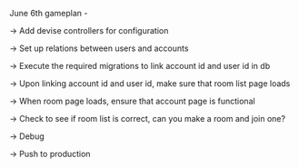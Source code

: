 June 6th gameplan -

-> Add devise controllers for configuration

-> Set up relations between users and accounts

-> Execute the required migrations to link account id and user id in db

-> Upon linking account id and user id, make sure that room list page loads

-> When room page loads, ensure that account page is functional 

-> Check to see if room list is correct, can you make a room and join one?

-> Debug

-> Push to production 
